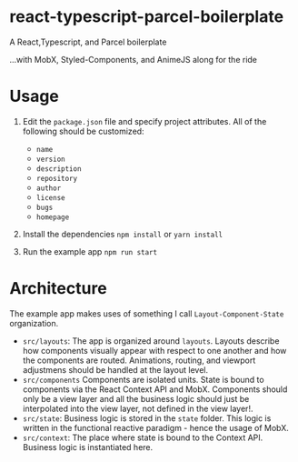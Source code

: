 # react-typescript-parcel-boilerplate

A React,Typescript, and Parcel boilerplate

...with MobX, Styled-Components, and AnimeJS along for the ride

# Usage

1. Edit the `package.json` file and specify project attributes. All of the following should be customized:

    - `name`
    - `version`
    - `description`
    - `repository`
    - `author`
    - `license`
    - `bugs`
    - `homepage`

2. Install the dependencies `npm install` or `yarn install`
3. Run the example app `npm run start`

# Architecture

The example app makes uses of something I call `Layout-Component-State` organization.

-   `src/layouts`: The app is organized around `layouts`. Layouts describe how components visually appear with respect to one another and how the components are routed. Animations, routing, and viewport adjustmens should be handled at the layout level.
-   `src/components` Components are isolated units. State is bound to components via the React Context API and MobX. Components should only be a view layer and all the business logic should just be interpolated into the view layer, not defined in the view layer!.
-   `src/state`: Business logic is stored in the `state` folder. This logic is written in the functional reactive paradigm - hence the usage of MobX.
-   `src/context`: The place where state is bound to the Context API. Business logic is instantiated here.
